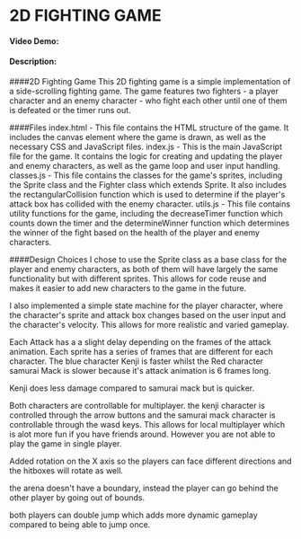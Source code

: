 # 2D FIGHTING GAME
#### Video Demo:  <URL HERE>
#### Description:

####2D Fighting Game
This 2D fighting game is a simple implementation of a side-scrolling fighting game. The game features two fighters - a player character and an enemy character - who fight each other until one of them is defeated or the timer runs out.

####Files
index.html - This file contains the HTML structure of the game. It includes the canvas element where the game is drawn, as well as the necessary CSS and JavaScript files.
index.js - This is the main JavaScript file for the game. It contains the logic for creating and updating the player and enemy characters, as well as the game loop and user input handling.
classes.js - This file contains the classes for the game's sprites, including the Sprite class and the Fighter class which extends Sprite. It also includes the rectangularCollision function which is used to determine if the player's attack box has collided with the enemy character.
utils.js - This file contains utility functions for the game, including the decreaseTimer function which counts down the timer and the determineWinner function which determines the winner of the fight based on the health of the player and enemy characters.

####Design Choices
I chose to use the Sprite class as a base class for the player and enemy characters, as both of them will have largely the same functionality but with different sprites. This allows for code reuse and makes it easier to add new characters to the game in the future.

I also implemented a simple state machine for the player character, where the character's sprite and attack box changes based on the user input and the character's velocity. This allows for more realistic and varied gameplay.

Each Attack has a a slight delay depending on the frames of the attack animation. Each sprite has a series of frames that are different for each character. The blue character Kenji is faster whilst the Red character samurai Mack is slower because it's attack animation is 6 frames long. 

Kenji does less damage compared to samurai mack but is quicker. 

Both characters are controllable for multiplayer. the kenji character is controlled through the arrow buttons and the samurai mack character is controllable through the wasd keys. This allows for local multiplayer which is alot more fun if you have friends around. However you are not able to play the game in single player. 

Added rotation on the X axis so the players can face different directions and the hitboxes will rotate as well. 

the arena doesn't have a boundary, instead the player can go behind the other player by going out of bounds.

both players can double jump which adds more dynamic gameplay compared to being able to jump once. 